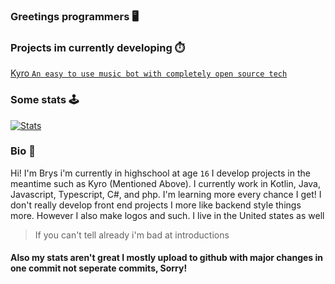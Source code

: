 ### Greetings programmers 🖥️

### Projects im currently developing ⏱️
[Kyro `An easy to use music bot with completely open source tech`](https://github.com/brys0/Kyro)

### Some stats 🕹️
[![Stats](https://github-readme-stats.vercel.app/api?username=brys0&theme=tokyonight)](https://github.com/brys0/github-readme-stats)

### Bio 🍁

Hi! I'm Brys i'm currently in highschool at age `16` I develop projects in the meantime such as Kyro (Mentioned Above). I currently work in Kotlin, Java, Javascript, Typescript, C#, and php. I'm learning more every chance I get! I don't really develop front end projects I more like backend style things more. However I also make logos and such. I live in the United states as well
 
 
> If you can't tell already i'm bad at introductions





#### Also my stats aren't great I mostly upload to github with major changes in one commit not seperate commits, Sorry!
